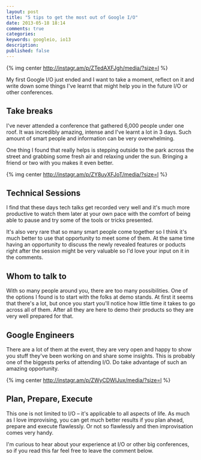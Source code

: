```yaml
---
layout: post
title: "5 tips to get the most out of Google I/O"
date: 2013-05-18 18:14
comments: true
categories:
keywords: googleio, io13
description:
published: false
---
```


{% img center http://instagr.am/p/ZTedAXFJgh/media/?size=l %}

My first Google I/O just ended and I want to take a moment, reflect on it and write down some things I've learnt that might help you in the future I/O or other conferences.

<!-- more -->

## Take breaks

I've never attended a conference that gathered 6,000 people under one roof. It was incredibly amazing, intense and I've learnt a lot in 3 days. Such amount of smart people and information can be very overwhelming.

One thing I found that really helps is stepping outside to the park across the street and grabbing some fresh air and relaxing under the sun. Bringing a friend or two with you makes it even better.

{% img center http://instagr.am/p/ZY8uyXFJoT/media/?size=l %}

## Technical Sessions

I find that these days tech talks get recorded very well and it's much more productive to watch them later at your own pace with the comfort of being able to pause and try some of the tools or tricks presented.

It's also very rare that so many smart people come together so I think it's much better to use that opportunity to meet some of them. At the same time having an opportunity to discuss the newly revealed features or poducts right after the session might be very valuable so I'd love your input on it in the comments.

## Whom to talk to

With so many people around you, there are too many possibilities. One of the options I found is to start with the folks at demo stands. At first it seems that there's a lot, but once you start you'll notice how little time it takes to go across all of them. After all they are here to demo their products so they are very well prepared for that.

## Google Engineers

There are a lot of them at the event, they are very open and happy to show you stuff they've been working on and share some insights. This is probably one of the biggests perks of attending I/O. Do take advantage of such an amazing opportunity.

{% img center http://instagr.am/p/ZWyCDWlJux/media/?size=l %}

## Plan, Prepare, Execute

This one is not limited to I/O – it's applicable to all aspects of life. As much as I love improvising, you can get much better results if you plan ahead, prepare and execute flawlessly. Or not so flawlessly and then improvisation comes very handy.

I'm curious to hear about your experience at I/O or other big conferences, so if you read this far feel free to leave the comment below.
